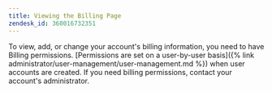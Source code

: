 ```yaml
---
title: Viewing the Billing Page
zendesk_id: 360016732351
---
```


To view, add, or change your account\'s billing information, you need to have Billing permissions. [Permissions are set on a user-by-user basis]({% link administrator/user-management/user-management.md %}) when user accounts are created. If you need billing permissions, contact your account's administrator.
